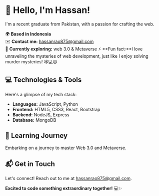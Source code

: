 # 👋 Hello, I'm Hassan!

I'm a recent graduate from Pakistan, with a passion for crafting the web.

🌍 **Based in Indonesia**  
✉️ **Contact me:** hassanrao875@gmail.com  
🌱 **Currently exploring:** web 3.0 & Metaverse 
⚡ **Fun fact:**I love unraveling the mysteries of web development, just like I enjoy solving murder mysteries! 🕸️💻😄

## 💻 Technologies & Tools

Here's a glimpse of my tech stack:

- **Languages:** JavaScript, Python
- **Frontend:** HTML5, CSS3, React, Bootstrap
- **Backend:** NodeJS, Express
- **Database:** MongoDB

## 🚀 Learning Journey

Embarking on a journey to master Web 3.0  and Metaverse.

## 📬 Get in Touch

Let's connect! Reach out to me at hassanrao875@gmail.com.

**Excited to code something extraordinary together!** 💻✨
